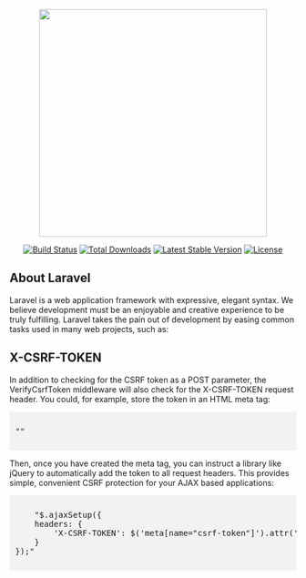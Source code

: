 <p align="center"><img src="https://res.cloudinary.com/dtfbvvkyp/image/upload/v1566331377/laravel-logolockup-cmyk-red.svg" width="400"></p>

<p align="center">
<a href="#"><img src="https://travis-ci.org/laravel/framework.svg" alt="Build Status"></a>
<a href="#"><img src="https://poser.pugx.org/laravel/framework/d/total.svg" alt="Total Downloads"></a>
<a href="#"><img src="https://poser.pugx.org/laravel/framework/v/stable.svg" alt="Latest Stable Version"></a>
<a href="#"><img src="https://poser.pugx.org/laravel/framework/license.svg" alt="License"></a>
</p>


## About Laravel

Laravel is a web application framework with expressive, elegant syntax. We believe development must be an enjoyable and creative experience to be truly fulfilling. Laravel takes the pain out of development by easing common tasks used in many web projects, such as:

## X-CSRF-TOKEN
In addition to checking for the CSRF token as a POST parameter, the VerifyCsrfToken middleware will also check for the X-CSRF-TOKEN request header. You could, for example, store the token in an HTML meta tag:

<pre style="background: #f2f2f2; overflow-x: scroll; padding: 10px;">

<span style="font-weight: 400;">"<meta name="csrf-token" content="{{ csrf_token() }}">"
</span>
</pre>


Then, once you have created the meta tag, you can instruct a library like jQuery to automatically add the token to all request headers. This provides simple, convenient CSRF protection for your AJAX based applications:

<pre style="background: #f2f2f2; overflow-x: scroll; padding: 10px;">
	<span style="font-weight: 400;">
	"$.ajaxSetup({
    headers: {
        'X-CSRF-TOKEN': $('meta[name="csrf-token"]').attr('content')
    }
});"
</span>
</pre>